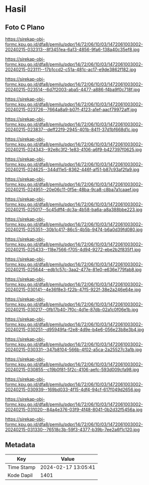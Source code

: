 # Hasil

## Foto C Plano

https://sirekap-obj-formc.kpu.go.id/dfa8/pemilu/pdpr/14/72/06/10/03/1472061003002-20240215-032313--8f3451ea-6a13-4856-9fa6-138a40c35ef8.jpg

https://sirekap-obj-formc.kpu.go.id/dfa8/pemilu/pdpr/14/72/06/10/03/1472061003002-20240215-023111--17b1ccd2-c51a-481c-ac17-e9de3862f182.jpg

https://sirekap-obj-formc.kpu.go.id/dfa8/pemilu/pdpr/14/72/06/10/03/1472061003002-20240215-023514--6d7f2003-aba5-4477-a886-f4ba9f0c718f.jpg

https://sirekap-obj-formc.kpu.go.id/dfa8/pemilu/pdpr/14/72/06/10/03/1472061003002-20240215-023726--7664a8a9-b07f-4123-a1ef-aacf79972aff.jpg

https://sirekap-obj-formc.kpu.go.id/dfa8/pemilu/pdpr/14/72/06/10/03/1472061003002-20240215-023837--deff22f9-2945-401b-8411-37d1bf668d1c.jpg

https://sirekap-obj-formc.kpu.go.id/dfa8/pemilu/pdpr/14/72/06/10/03/1472061003002-20240215-024343--92e8c3f2-1e83-4106-a6f9-b427397f0625.jpg

https://sirekap-obj-formc.kpu.go.id/dfa8/pemilu/pdpr/14/72/06/10/03/1472061003002-20240215-024625--344d11e5-8362-446f-af51-b87c93af2fa9.jpg

https://sirekap-obj-formc.kpu.go.id/dfa8/pemilu/pdpr/14/72/06/10/03/1472061003002-20240215-024951--20e06c11-0f5e-48ba-9ca8-c8ba7a1caaef.jpg

https://sirekap-obj-formc.kpu.go.id/dfa8/pemilu/pdpr/14/72/06/10/03/1472061003002-20240215-025017--5c45dff4-dc3a-4b58-ba6a-a8a388bbe223.jpg

https://sirekap-obj-formc.kpu.go.id/dfa8/pemilu/pdpr/14/72/06/10/03/1472061003002-20240215-025351--30b1c417-86c5-4b5b-9474-b6a0d39fd080.jpg

https://sirekap-obj-formc.kpu.go.id/dfa8/pemilu/pdpr/14/72/06/10/03/1472061003002-20240215-025433--118e7566-f705-4d94-9272-ebe2b2f835f1.jpg

https://sirekap-obj-formc.kpu.go.id/dfa8/pemilu/pdpr/14/72/06/10/03/1472061003002-20240215-025644--edb1c57c-3aa2-477e-81e0-e636e779fab8.jpg

https://sirekap-obj-formc.kpu.go.id/dfa8/pemilu/pdpr/14/72/06/10/03/1472061003002-20240215-030141--4e36f8e3-f22b-47f5-922f-38e2a246e64e.jpg

https://sirekap-obj-formc.kpu.go.id/dfa8/pemilu/pdpr/14/72/06/10/03/1472061003002-20240215-030217--0fb17b40-7f0c-4d1e-87db-02a1c0f06e1b.jpg

https://sirekap-obj-formc.kpu.go.id/dfa8/pemilu/pdpr/14/72/06/10/03/1472061003002-20240215-030251--d95949fa-f2e8-4d9e-b4e6-056e23b8e3b4.jpg

https://sirekap-obj-formc.kpu.go.id/dfa8/pemilu/pdpr/14/72/06/10/03/1472061003002-20240215-030331--347b8104-566b-4f02-a5ca-2a25527c3a1b.jpg

https://sirekap-obj-formc.kpu.go.id/dfa8/pemilu/pdpr/14/72/06/10/03/1472061003002-20240215-030855--c19b0f81-5f2c-4106-aefc-593d009cfa98.jpg

https://sirekap-obj-formc.kpu.go.id/dfa8/pemilu/pdpr/14/72/06/10/03/1472061003002-20240215-030939--169bd033-4f15-4df4-94cf-617f049d2656.jpg

https://sirekap-obj-formc.kpu.go.id/dfa8/pemilu/pdpr/14/72/06/10/03/1472061003002-20240215-031020--84a4e376-03f9-4f48-8041-0b2d32f5456a.jpg

https://sirekap-obj-formc.kpu.go.id/dfa8/pemilu/pdpr/14/72/06/10/03/1472061003002-20240215-031330--76518c3b-59f3-4377-b39b-7ee2a6f1c120.jpg


## Metadata

| Key        | Value               |
| ---------- | ------------------- |
| Time Stamp | 2024-02-17 13:05:41 |
| Kode Dapil | 1401                |



